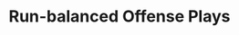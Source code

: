 ---
layout: playbook
title: Run-balanced Offense Plays
team: run-balanced
unit: offense
permalink: /run-balanced/offense/
---